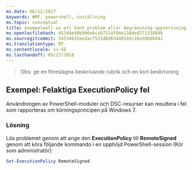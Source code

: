 ```yaml
---
ms.date: 06/12/2017
keywords: WMF, powershell, inställning
ms.topic: conceptual
title: exempelmall av ett känt problem eller begränsning uppskrivning
ms.openlocfilehash: 453d4e40b906ebcab7314f04e138ded271338846
ms.sourcegitcommit: 54534635eedacf531d8d6344019dc16a50b8b441
ms.translationtype: MT
ms.contentlocale: sv-SE
ms.lasthandoff: 05/17/2018
---
```

>Obs: ge en föreslagna beskrivande rubrik och en kort beskrivning

## <a name="example-erroneous-executionpolicy-errors"></a>Exempel: Felaktiga ExecutionPolicy fel ##
Användningen av PowerShell-moduler och DSC-resurser kan resultera i fel som rapporteras om körningsprincipen på Windows 7.

### <a name="resolution"></a>Lösning

Lös problemet genom att ange den **ExecutionPolicy** till **RemoteSigned** genom att köra följande kommando i en upphöjd PowerShell-session (Kör som administratör):

```powershell
Set-ExecutionPolicy RemoteSigned
```
